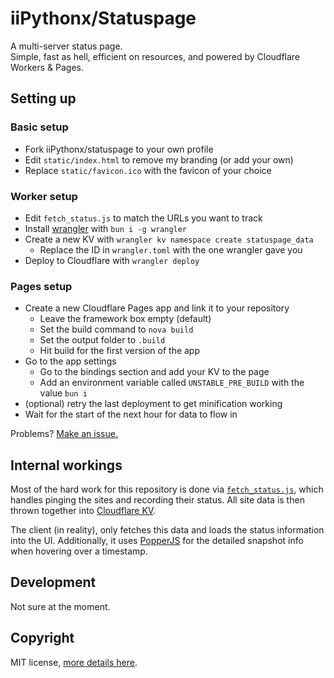 # iiPythonx/Statuspage

A multi-server status page.  
Simple, fast as hell, efficient on resources, and powered by Cloudflare Workers & Pages.

## Setting up

### Basic setup

- Fork iiPythonx/statuspage to your own profile
- Edit `static/index.html` to remove my branding (or add your own)
- Replace `static/favicon.ico` with the favicon of your choice

### Worker setup

- Edit `fetch_status.js` to match the URLs you want to track
- Install [wrangler]() with `bun i -g wrangler`
- Create a new KV with `wrangler kv namespace create statuspage_data`
    - Replace the ID in `wrangler.toml` with the one wrangler gave you
- Deploy to Cloudflare with `wrangler deploy`

### Pages setup

- Create a new Cloudflare Pages app and link it to your repository
    - Leave the framework box empty (default)
    - Set the build command to `nova build`
    - Set the output folder to `.build`
    - Hit build for the first version of the app
- Go to the app settings
    - Go to the bindings section and add your KV to the page
    - Add an environment variable called `UNSTABLE_PRE_BUILD` with the value `bun i`
- (optional) retry the last deployment to get minification working
- Wait for the start of the next hour for data to flow in

Problems? [Make an issue.](https://github.com/iiPythonx/statuspage/issues/new)

## Internal workings

Most of the hard work for this repository is done via [`fetch_status.js`](https://github.com/iiPythonx/statuspage/blob/main/fetch_status.js), which handles pinging the sites and recording their status. All site data is then thrown together into [Cloudflare KV](https://developers.cloudflare.com/kv/).  

The client (in reality), only fetches this data and loads the status information into the UI. Additionally, it uses [PopperJS](https://popper.js.org/) for the detailed snapshot info when hovering over a timestamp.

## Development

Not sure at the moment.

## Copyright

MIT license, [more details here](https://github.com/iiPythonx/statuspage/blob/main/LICENSE.txt).
